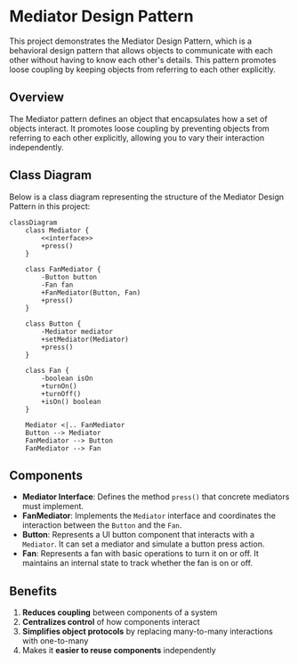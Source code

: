 # Mediator Design Pattern

This project demonstrates the Mediator Design Pattern, which is a behavioral design pattern that allows objects to communicate with each other without having to know each other's details. This pattern promotes loose coupling by keeping objects from referring to each other explicitly.

## Overview

The Mediator pattern defines an object that encapsulates how a set of objects interact. It promotes loose coupling by preventing objects from referring to each other explicitly, allowing you to vary their interaction independently.

## Class Diagram

Below is a class diagram representing the structure of the Mediator Design Pattern in this project:

```mermaid
classDiagram
    class Mediator {
        <<interface>>
        +press()
    }

    class FanMediator {
        -Button button
        -Fan fan
        +FanMediator(Button, Fan)
        +press()
    }

    class Button {
        -Mediator mediator
        +setMediator(Mediator)
        +press()
    }

    class Fan {
        -boolean isOn
        +turnOn()
        +turnOff()
        +isOn() boolean
    }

    Mediator <|.. FanMediator
    Button --> Mediator
    FanMediator --> Button
    FanMediator --> Fan
```

## Components

- **Mediator Interface**: Defines the method `press()` that concrete mediators must implement.
- **FanMediator**: Implements the `Mediator` interface and coordinates the interaction between the `Button` and the `Fan`.
- **Button**: Represents a UI button component that interacts with a `Mediator`. It can set a mediator and simulate a button press action.
- **Fan**: Represents a fan with basic operations to turn it on or off. It maintains an internal state to track whether the fan is on or off.

## Benefits

1. **Reduces coupling** between components of a system
2. **Centralizes control** of how components interact
3. **Simplifies object protocols** by replacing many-to-many interactions with one-to-many
4. Makes it **easier to reuse components** independently

